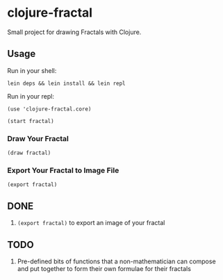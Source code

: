# clojure-fractal

Small project for drawing Fractals with Clojure.

## Usage

Run in your shell:

    lein deps && lein install && lein repl
   
Run in your repl:

    (use 'clojure-fractal.core)
   
    (start fractal)

### Draw Your Fractal

    (draw fractal)

### Export Your Fractal to Image File

    (export fractal)

## DONE

1. `(export fractal)` to export an image of your fractal

## TODO

1. Pre-defined bits of functions that a non-mathematician can compose and put
together to form their own formulae for their fractals 
